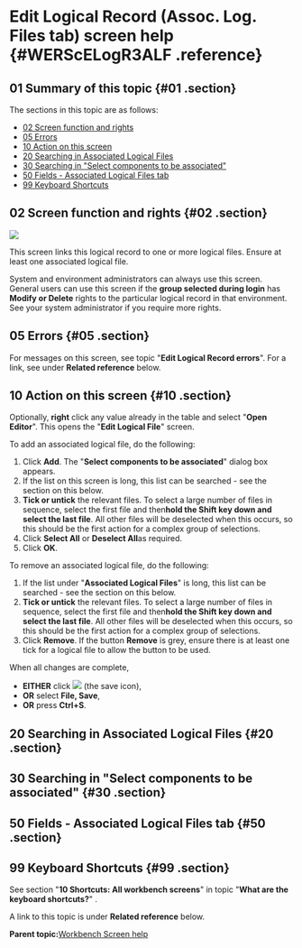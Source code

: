 # Edit Logical Record \(Assoc. Log. Files tab\) screen help {#WERScELogR3ALF .reference}

## 01 Summary of this topic {#01 .section}

The sections in this topic are as follows:

-   [02 Screen function and rights](WERScELogR3ALF.md#02)
-   [05 Errors](WERScELogR3ALF.md#05)
-   [10 Action on this screen](WERScELogR3ALF.md#10)
-   [20 Searching in Associated Logical Files](WERScELogR3ALF.md#20)
-   [30 Searching in "Select components to be associated"](WERScELogR3ALF.md#30)
-   [50 Fields - Associated Logical Files tab](WERScELogR3ALF.md#50)
-   [99 Keyboard Shortcuts](WERScELogR3ALF.md#99)

## 02 Screen function and rights {#02 .section}

![](images/Edit_Logical_Record_3_ALF_01.gif)

This screen links this logical record to one or more logical files. Ensure at least one associated logical file.

System and environment administrators can always use this screen. General users can use this screen if the **group selected during login** has **Modify or Delete** rights to the particular logical record in that environment. See your system administrator if you require more rights.

## 05 Errors {#05 .section}

For messages on this screen, see topic "**Edit Logical Record errors**". For a link, see under **Related reference** below.

## 10 Action on this screen {#10 .section}

Optionally, **right** click any value already in the table and select "**Open Editor**". This opens the "**Edit Logical File**" screen.

To add an associated logical file, do the following:

1.  Click **Add**. The "**Select components to be associated**" dialog box appears.
2.  If the list on this screen is long, this list can be searched - see the section on this below.
3.  **Tick or untick** the relevant files. To select a large number of files in sequence, select the first file and then**hold the Shift key down and select the last file**. All other files will be deselected when this occurs, so this should be the first action for a complex group of selections.
4.  Click **Select All** or **Deselect All**as required.
5.  Click **OK**.

To remove an associated logical file, do the following:

1.  If the list under "**Associated Logical Files**" is long, this list can be searched - see the section on this below.
2.  **Tick or untick** the relevant files. To select a large number of files in sequence, select the first file and then**hold the Shift key down and select the last file**. All other files will be deselected when this occurs, so this should be the first action for a complex group of selections.
3.  Click **Remove**. If the button **Remove** is grey, ensure there is at least one tick for a logical file to allow the button to be used.

When all changes are complete,

-   **EITHER** click ![](images/Icon_Save_03.GIF) \(the save icon\),
-   **OR** select **File, Save**,
-   **OR** press **Ctrl+S**.

## 20 Searching in Associated Logical Files {#20 .section}

## 30 Searching in "Select components to be associated" {#30 .section}

## 50 Fields - Associated Logical Files tab {#50 .section}

## 99 Keyboard Shortcuts {#99 .section}

See section "**10 Shortcuts: All workbench screens**" in topic "**What are the keyboard shortcuts?**" .

A link to this topic is under **Related reference** below.

**Parent topic:**[Workbench Screen help](../html/AAR586WEScreens.md)

